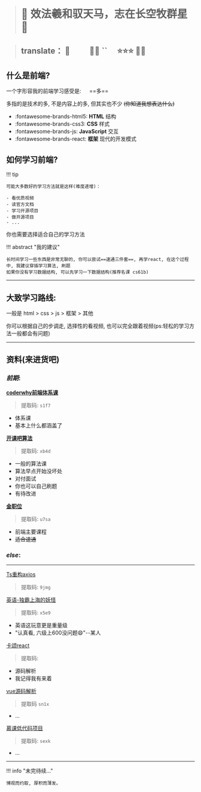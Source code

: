 
> # 🦄 效法羲和驭天马，志在长空牧群星 💫

> ## translate： 🏇 &emsp;&emsp; 🛌🏼 `` &emsp;⭐⭐⭐  🔫🤠     


## 什么是前端?

一个字形容我的前端学习感受是: &emsp; ==多==

多指的是技术的多, 不是内容上的多, 但其实也不少 ~~(你知道我想表达什么)~~


<div class="grid cards" markdown>

- :fontawesome-brands-html5: __HTML__ 结构
- :fontawesome-brands-css3: __CSS__ 样式
- :fontawesome-brands-js: __JavaScript__ 交互
- :fontawesome-brands-react: __框架__ 现代的开发模式

</div>



## 如何学习前端?

!!! tip

    可能大多数好的学习方法就是这样(难度递增)：

    - 看优质视频
    - 读官方文档
    - 学习开源项目
    - 做开源项目
    - ... 


你也需要选择适合自己的学习方法



!!! abstract "我的建议"

    长时间学习一些东西是非常无聊的, 你可以尝试==速通三件套==, 再学react, 在这个过程中, 我建议穿插学习算法, 刷题
    如果你没有学习数据结构, 可以先学习一下数据结构(推荐名课 cs61b)


---

## 大致学习路线:

一般是 html > css > js > 框架 > 其他

你可以根据自己的步调走, 选择性的看视频, 也可以完全跟着视频(ps:轻松的学习方法一般都会有问题)


---


## 资料(来进货吧)


### **_前期_**:

[**coderwhy前端体系课**](https://pan.baidu.com/s/1XegOb5Mrw47JQgNIY2PR1Q)

> 提取码: `s1f7`

- 体系课
- 基本上什么都涵盖了


[**开课吧算法**](https://pan.baidu.com/s/1nQk6yQkhALzOo46b2mw1og)

> 提取码: `xb4d`

- 一般的算法课
- 算法早点开始没坏处
- 对付面试
- 你也可以自己刷题
- 有待改进


[**金职位**](https://pan.baidu.com/s/1lwDlzIh6cR7LL_nVMRq03w)

> 提取码: `u7sa`

- 前端主要课程
- ~~适合速通~~



### _**else**_:

---

[Ts重构axios](https://pan.baidu.com/s/1AF3qk7ZHrHBsjIaWozTbdA)

> 提取码: `9jmg`

[英语-独霸上海的妖怪](https://pan.baidu.com/s/11VYVci5BzouAlNzx5clpDg)

> 提取码: `x5e9`

- 英语这玩意更是重量级
- "认真看, 六级上600没问题😄"--某人


[卡颂react](#)

> 提取码: ` `

- 源码解析
- 我记得我有来着


[vue源码解析](https://pan.baidu.com/s/18_9yDjCkuDcSebkb-SNqfw)

> 提取码 `sn1x`

- ...

[慕课低代码项目](https://pan.baidu.com/s/1KQTXW9w-FPtCL28X_TwxfA)

> 提取码: `sexk`

- ...

---

!!! info "未完待续..."

    博观而约取, 厚积而薄发。

